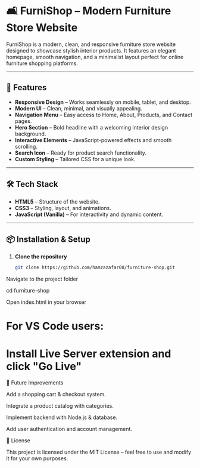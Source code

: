 # 🛋️ FurniShop – Modern Furniture Store Website

FurniShop is a modern, clean, and responsive furniture store website designed to showcase stylish interior products. It features an elegant homepage, smooth navigation, and a minimalist layout perfect for online furniture shopping platforms.

---

## 🚀 Features

- **Responsive Design** – Works seamlessly on mobile, tablet, and desktop.
- **Modern UI** – Clean, minimal, and visually appealing.
- **Navigation Menu** – Easy access to Home, About, Products, and Contact pages.
- **Hero Section** – Bold headline with a welcoming interior design background.
- **Interactive Elements** – JavaScript-powered effects and smooth scrolling.
- **Search Icon** – Ready for product search functionality.
- **Custom Styling** – Tailored CSS for a unique look.

---

## 🛠️ Tech Stack

- **HTML5** – Structure of the website.
- **CSS3** – Styling, layout, and animations.
- **JavaScript (Vanilla)** – For interactivity and dynamic content.

---

## 📦 Installation & Setup

1. **Clone the repository**
   ```bash
   git clone https://github.com/hamzazafar08/furniture-shop.git

Navigate to the project folder

cd furniture-shop


Open index.html in your browser

# For VS Code users:
# Install Live Server extension and click "Go Live"

📌 Future Improvements

Add a shopping cart & checkout system.

Integrate a product catalog with categories.

Implement backend with Node.js & database.

Add user authentication and account management.


📜 License

This project is licensed under the MIT License – feel free to use and modify it for your own purposes.


